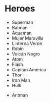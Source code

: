 # Heroes

* Superman
* Batman
* Aquaman
* Mujer Maravilla
* Linterna Verde
* Robin
* Volcán Negro
* Atom
* Flash
* Capitan America
* Thor
* Iron Man
* Hulk
+ Antman
